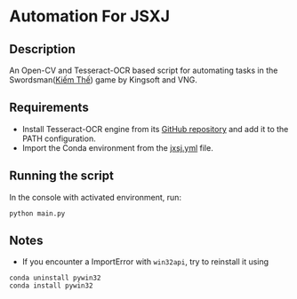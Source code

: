 # Automation For JSXJ
## Description
An Open-CV and Tesseract-OCR based script for automating tasks in the Swordsman([Kiếm Thế](https://kiemthe.vnggames.com/)) game by Kingsoft and VNG.

## Requirements
- Install Tesseract-OCR engine from its [GitHub repository](https://github.com/tesseract-ocr/tessdoc) and add it to the PATH configuration.
- Import the Conda environment from the [jxsj.yml](jsxj.yml) file.

## Running the script
In the console with activated environment, run:
````
python main.py
````

## Notes
- If you encounter a ImportError with `win32api`, try to reinstall it using
````
conda uninstall pywin32
conda install pywin32
```` 
